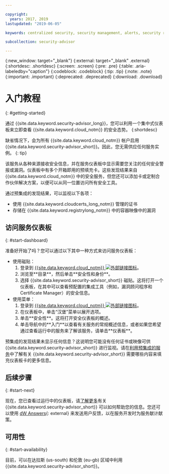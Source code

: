 ```yaml
---

copyright:
  years: 2017, 2019
lastupdated: "2019-06-05"

keywords: centralized security, security management, alerts, security risk, insights, threat detection

subcollection: security-advisor

---
```


{:new_window: target="_blank"}
{:external: target="_blank" .external}
{:shortdesc: .shortdesc}
{:screen: .screen}
{:pre: .pre}
{:table: .aria-labeledby="caption"}
{:codeblock: .codeblock}
{:tip: .tip}
{:note: .note}
{:important: .important}
{:deprecated: .deprecated}
{:download: .download}


# 入门教程
{: #getting-started}

通过 {{site.data.keyword.security-advisor_long}}，您可以利用一个集中式仪表板来立即查看 {{site.data.keyword.cloud_notm}} 的安全态势。
{:shortdesc}

缺省情况下，会为所有 {{site.data.keyword.cloud_notm}} 帐户启用 {{site.data.keyword.security-advisor_short}}。因此，您无需供应任何服务实例。
{: tip}

该服务从各种来源接收安全信息，并在服务仪表板中显示需要您关注的任何安全警报或漏洞。仪表板中有多个开箱即用的预填充卡。这些发现结果来自 {{site.data.keyword.cloud_notm}} 中的安全服务，但您还可以添加卡或定制合作伙伴解决方案，以便可以从同一位置访问所有安全工具。

通过预集成的发现结果，可以监视以下各项：

- 使用 {{site.data.keyword.cloudcerts_long_notm}} 管理的证书
- 存储在 {{site.data.keyword.registrylong_notm}} 中的容器映像中的漏洞



## 访问服务仪表板
{: #start-dashboard}

准备好开始了吗？您可以通过以下其中一种方式来访问服务仪表板：

<ul>
  <li>使用磁贴：
    <ol>
      <li>登录到 <a href="https://cloud.ibm.com/login" target="_blank">{{site.data.keyword.cloud_notm}} <img src="../../icons/launch-glyph.svg" alt="外部链接图标"></a>。</li>
      <li>浏览至**目录**，然后单击**安全性和身份**。</li>
      <li>选择 {{site.data.keyword.security-advisor_short}} 磁贴。这将打开一个仪表板，在其中可以查看预配置的集成工具（例如，漏洞顾问程序和 Certificate Manager）的安全信息。</li>
    </ol>
  </li>
  <li>使用菜单：
    <ol>
      <li>登录到 <a href="https://cloud.ibm.com/login" target="_blank">{{site.data.keyword.cloud_notm}} <img src="../../icons/launch-glyph.svg" alt="外部链接图标"></a>。</li>
      <li>在仪表板中，单击“汉堡”菜单以展开选项。</li>
      <li>单击**安全性**。这将打开安全仪表板的概述。</li>
      <li>单击导航中的**入门**以查看有关服务的常规概述信息，或者如果您希望通过查看运行中的服务来了解该服务，请单击**仪表板**。</li>
    </ol>
  </li>
</ul>

预集成的发现结果未显示任何信息？这说明您可能没有任何证书或映像可供 {{site.data.keyword.security-advisor_short}} 进行监视。请在[利用预集成的服务](/docs/services/security-advisor?topic=security-advisor-setup-services)中了解有关 {{site.data.keyword.security-advisor_short}} 需要哪些内容来填充仪表板卡的更多信息。


## 后续步骤
{: #start-next}

现在，您已查看过运行中的仪表板，请[了解更多](/docs/services/security-advisor?topic=security-advisor-about)有关 {{site.data.keyword.security-advisor_short}} 可以如何帮助您的信息。您还可以使用 [dW Answers](https://developer.ibm.com){: external} 来发送用户反馈，以在服务开发时为服务献计献策。


## 可用性
{: #start-availability}

目前，可以在达拉斯 (us-south) 和伦敦 (eu-gb) 区域中利用 {{site.data.keyword.security-advisor_short}}。
